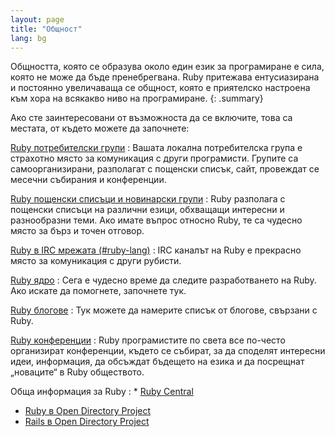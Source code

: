 ```yaml
---
layout: page
title: "Общност"
lang: bg
---
```


Oбщността, която се образува около един език за програмиране е сила,
която не може да бъде пренебрегвана. Ruby притежава ентусиазиранa и
постоянно увеличаващa се общност, която е приятелско настроенa към хора
на всякакво ниво на програмиране.
{: .summary}

Ако сте заинтересовани от възможноста да се включите, това са местата,
от където можете да започнете:

[Ruby потребителски групи](user-groups/)
: Вашата локална потребителска група е страхотно място за комуникация с
  други програмисти. Групите са самоорганизирани, разполагат с пощенски
  списък, сайт, провеждат се месечни събирания и конференции.

[Ruby пощенски списъци и новинарски групи](mailing-lists/)
: Ruby разполага с пощенски списъци на различни езици, обхващащи
  интересни и разнообразни теми. Ако имате въпрос относно Ruby, те са
  чудесно място за бърз и точен отговор.

[Ruby в IRC мрежата (#ruby-lang)](irc://irc.freenode.net/ruby-lang)
: IRC каналът на Ruby е прекрасно място за комуникация с други рубисти.

[Ruby ядро](ruby-core/)
: Сега е чудесно време да следите разработването на Ruby.
  Ако искате да помогнете, започнете тук.

[Ruby блогове](weblogs/)
: Тук можете да намерите списък от блогове, свързани с Ruby.

[Ruby конференции](conferences/)
: Ruby програмистите по света все по-често организират конференции,
  където се събират, за да споделят интересни идеи, информация, да
  обсъждат бъдещето на езика и да посрещнат „новаците“ в Ruby
  обществото.

Обща информация за Ruby
: * [Ruby Central][3]
  * [Ruby в Open Directory Project][4]
  * [Rails в Open Directory Project][5]



[3]: http://rubycentral.org/
[4]: http://dmoz.org/Computers/Programming/Languages/Ruby/
[5]: http://dmoz.org/Computers/Programming/Languages/Ruby/Software/Rails/
